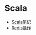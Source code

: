 # Scala

* [Scala笔记](https://github.com/csuldwbook/easynotes/tree/99f5e718ba1ed1aeac8c5c4eb76008191c4eac25/chapter41_-scala-note.md)
* [Redis操作](chapter4_2-scala-redis.md)

